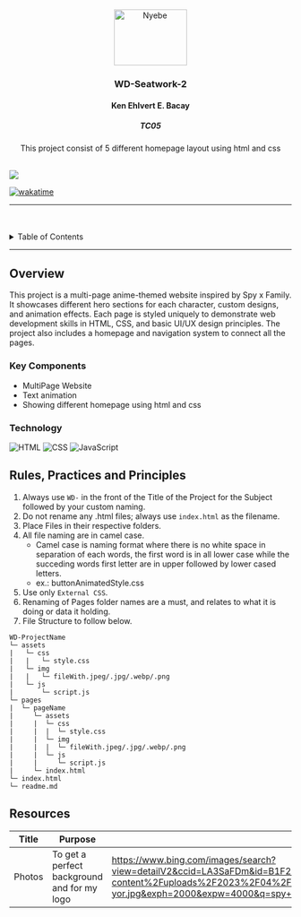 <a name="readme-top">

<br/>

<br />
<div align="center">
  <a href="https://github.com/zyx-0314/">
  <!-- TODO: If you want to add logo or banner you can add it here -->  
    <img src="./assets/img/logo123.avif" alt="Nyebe" width="130" height="100">
  </a>
<!-- TODO: Change Title to the name of the title of your Project -->
  <h3 align="center">WD-Seatwork-2</h3>
  <h4 align="under">Ken Ehlvert E. Bacay</h4>
  <h5 align="under">TC05</h5>

</div>
<!-- TODO: Make a short description -->
<div align="center">
This project consist of 5 different homepage layout
using html and css 
</div>

<br />

<!-- TODO: Change the zyx-0314 into your github username  -->
<!-- TODO: Change the WD-Template-Project into the same name of your folder -->
![](https://visit-counter.vercel.app/counter.png?page=zyx-0314/WD-Template-Project)

[![wakatime](https://wakatime.com/badge/user/018dd99a-4985-4f98-8216-6ca6fe2ce0f8/project/63501637-9a31-42f0-960d-4d0ab47977f8.svg)](https://wakatime.com/badge/user/018dd99a-4985-4f98-8216-6ca6fe2ce0f8/project/63501637-9a31-42f0-960d-4d0ab47977f8)

---

<br />
<br />

<!-- TODO: If you want to add more layers for your readme -->
<details>
  <summary>Table of Contents</summary>
  <ol>
    <li>
      <a href="#overview">Overview</a>
      <ol>
        <li>
          <a href="#key-components">Key Components</a>
        </li>
        <li>
          <a href="#technology">Technology</a>
        </li>
      </ol>
    </li>
    <li>
      <a href="#rule,-practices-and-principles">Rules, Practices and Principles</a>
    </li>
    <li>
      <a href="#resources">Resources</a>
    </li>
  </ol>
</details>

---

## Overview

<!-- TODO: To be changed -->
This project is a multi-page anime-themed website inspired by Spy x Family. It showcases different hero sections for each character, custom designs, and animation effects. Each page is styled uniquely to demonstrate web development skills in HTML, CSS, and basic UI/UX design principles. The project also includes a homepage and navigation system to connect all the pages.




### Key Components
<!-- TODO: List of Key Components -->
<!-- The following are just sample -->
- MultiPage Website
- Text animation
- Showing different homepage using html and css

### Technology
<!-- TODO: List of Technology Used -->
![HTML](https://img.shields.io/badge/HTML-E34F26?style=for-the-badge&logo=html5&logoColor=white)
![CSS](https://img.shields.io/badge/CSS-1572B6?style=for-the-badge&logo=css3&logoColor=white)
![JavaScript](https://img.shields.io/badge/JavaScript-F7DF1E?style=for-the-badge&logo=javascript&logoColor=white)

## Rules, Practices and Principles
1. Always use `WD-` in the front of the Title of the Project for the Subject followed by your custom naming.
2. Do not rename any .html files; always use `index.html` as the filename.
3. Place Files in their respective folders.
4. All file naming are in camel case.
   - Camel case is naming format where there is no white space in separation of each words, the first word is in all lower case while the succeding words first letter are in upper followed by lower cased letters.
   - ex.: buttonAnimatedStyle.css
5. Use only `External CSS`.
6. Renaming of Pages folder names are a must, and relates to what it is doing or data it holding.
7. File Structure to follow below.

```
WD-ProjectName
└─ assets
|   └─ css
|   |   └─ style.css
|   └─ img
|   |   └─ fileWith.jpeg/.jpg/.webp/.png
|   └─ js
|       └─ script.js
└─ pages
|  └─ pageName
|     └─ assets
|     |  └─ css
|     |  |  └─ style.css
|     |  └─ img
|     |  |  └─ fileWith.jpeg/.jpg/.webp/.png
|     |  └─ js
|     |     └─ script.js
|     └─ index.html
└─ index.html
└─ readme.md
```

## Resources

<!-- TODO: Add References -->
| Title | Purpose | Link |
|-|-|-|
|Photos| To get a perfect background and for my logo | https://www.bing.com/images/search?view=detailV2&ccid=LA3SaFDm&id=B1F281646D27F7167200B0BEEBC322A5AD188A32&thid=OIP.LA3SaFDmK_TyZqwSehINdQHaDt&mediaurl=https%3A%2F%2Fstatic0.gamerantimages.com%2Fwordpress%2Fwp-content%2Fuploads%2F2023%2F04%2Ffeatured-spy-x-family-best-characters-loid-yor.jpg&exph=2000&expw=4000&q=spy+x+family&simid=607996525063244660&FORM=IRPRST&ck=E2995432DA1F0A9BC87F7D87EE4BDAD1&selectedIndex=0&itb=0&cw=1375&ch=664&ajaxhist=0&ajaxserp=0 |
